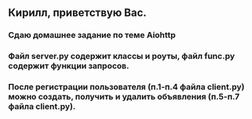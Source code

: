 ## Кирилл, приветствую Вас.
### Сдаю домашнее задание по теме Aiohttp
### Файл server.py содержит классы и роуты, файл func.py содержит функции запросов.
### После регистрации пользователя (п.1-п.4 файла client.py) можно создать, получить и удалить объявления (п.5-п.7 файла client.py).
